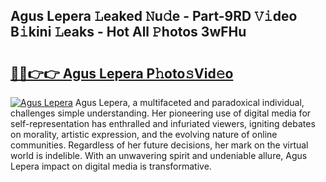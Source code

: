 ## Agus Lepera 𝙻eaked 𝙽u𝚍e - Part-9RD 𝚅𝚒deo B𝚒kini 𝙻eaks - Hot All 𝙿hotos 3wFHu

# <h2><a href="http://ld39ft7.urlbe.top/?page=Agus+Lepera">🔗🔗👉👉 Agus Lepera P𝚑oto𝚜Vid𝚎o</a></h2>

[![Agus Lepera](https://i.imgur.com/eBuTRDB.gif)](http://ld39ft7.urlbe.top/?page=Agus+Lepera)
Agus Lepera, a multifaceted and paradoxical individual, challenges simple understanding. Her pioneering use of digital media for self-representation has enthralled and infuriated viewers, igniting debates on morality, artistic expression, and the evolving nature of online communities. Regardless of her future decisions, her mark on the virtual world is indelible. With an unwavering spirit and undeniable allure, Agus Lepera impact on digital media is transformative.

